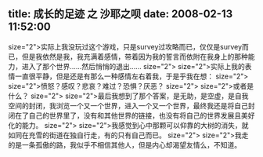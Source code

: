 title: 成长的足迹 之 沙耶之呗
date: 2008-02-13 11:52:00
---

 size="2">实际上我没玩过这个游戏，只是survey过攻略而已，仅仅是survey而已，但是我依然是我，我充满着感情，带着因为我的誓言而依附在我身上的那种能力，进入了那个世界……然后悄悄的退出……  size="2">   size="2">实际上我的表情一直很平静，但是还是有那么一种感情左右着我，于是乎我在想：  size="2">   size="2">愤怒？感叹？悲哀？难过？恐惧？厌恶？  size="2">   size="2">或者是什么？  size="2">   size="2">最后我想到了那个答案，是无助，是空虚，是自我空间的封闭，我浏览一个又一个世界，进入一个又一个世界，最终我还是将自己封闭在了自己的世界里了，没有和其他世界的链接，也没有将自己的世界发展且美好化的能力。  size="2">   size="2">我感觉到心中那颗可以仰靠的大树的消失，就如同在充雪的街道在独自行走，有的只有自己而已。  size="2">   size="2">我走的是一条孤傲的路，我似乎不相信其他人，但是内心却渴望友情么，不知道。
